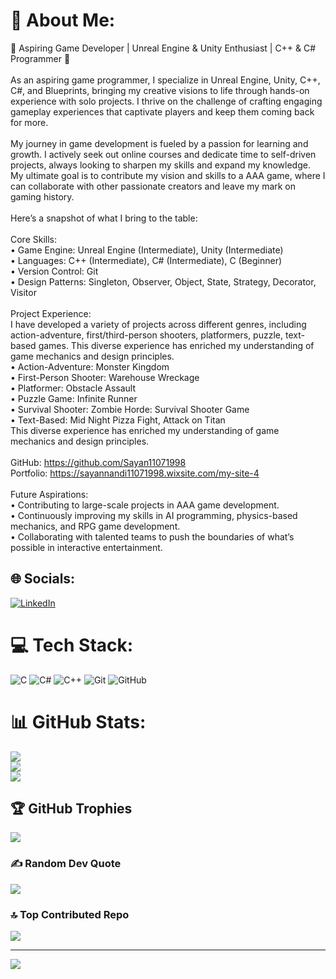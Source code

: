 # 💫 About Me:
🌟 Aspiring Game Developer | Unreal Engine & Unity Enthusiast | C++ & C# Programmer 🌟<br><br>As an aspiring game programmer, I specialize in Unreal Engine, Unity, C++, C#, and Blueprints, bringing my creative visions to life through hands-on experience with solo projects. I thrive on the challenge of crafting engaging gameplay experiences that captivate players and keep them coming back for more.<br><br>My journey in game development is fueled by a passion for learning and growth. I actively seek out online courses and dedicate time to self-driven projects, always looking to sharpen my skills and expand my knowledge. My ultimate goal is to contribute my vision and skills to a AAA game, where I can collaborate with other passionate creators and leave my mark on gaming history.<br><br>Here’s a snapshot of what I bring to the table:<br><br>Core Skills:<br>• Game Engine: Unreal Engine (Intermediate), Unity (Intermediate)<br>• Languages: C++ (Intermediate), C# (Intermediate), C (Beginner)<br>• Version Control: Git<br>• Design Patterns: Singleton, Observer, Object, State, Strategy, Decorator, Visitor<br><br>Project Experience:<br>I have developed a variety of projects across different genres, including action-adventure, first/third-person shooters, platformers, puzzle, text-based games. This diverse experience has enriched my understanding of game mechanics and design principles.<br>• Action-Adventure: Monster Kingdom<br>• First-Person Shooter: Warehouse Wreckage<br>• Platformer: Obstacle Assault<br>• Puzzle Game: Infinite Runner<br>• Survival Shooter: Zombie Horde: Survival Shooter Game<br>• Text-Based: Mid Night Pizza Fight, Attack on Titan<br>This diverse experience has enriched my understanding of game mechanics and design principles.<br><br>GitHub: https://github.com/Sayan11071998<br>Portfolio: https://sayannandi11071998.wixsite.com/my-site-4<br><br>Future Aspirations:<br>• Contributing to large-scale projects in AAA game development.<br>• Continuously improving my skills in AI programming, physics-based mechanics, and RPG game development.<br>• Collaborating with talented teams to push the boundaries of what’s possible in interactive entertainment.


## 🌐 Socials:
[![LinkedIn](https://img.shields.io/badge/LinkedIn-%230077B5.svg?logo=linkedin&logoColor=white)](https://linkedin.com/in/sayan-nandi-66ab251b6)
# 💻 Tech Stack:
![C](https://img.shields.io/badge/c-%2300599C.svg?style=for-the-badge&logo=c&logoColor=white) ![C#](https://img.shields.io/badge/c%23-%23239120.svg?style=for-the-badge&logo=csharp&logoColor=white) ![C++](https://img.shields.io/badge/c++-%2300599C.svg?style=for-the-badge&logo=c%2B%2B&logoColor=white) ![Git](https://img.shields.io/badge/git-%23F05033.svg?style=for-the-badge&logo=git&logoColor=white) ![GitHub](https://img.shields.io/badge/github-%23121011.svg?style=for-the-badge&logo=github&logoColor=white)
# 📊 GitHub Stats:
![](https://github-readme-stats.vercel.app/api?username=Sayan11071998&theme=dark&hide_border=false&include_all_commits=true&count_private=true)<br/>
![](https://github-readme-streak-stats.herokuapp.com/?user=Sayan11071998&theme=dark&hide_border=false)<br/>
![](https://github-readme-stats.vercel.app/api/top-langs/?username=Sayan11071998&theme=dark&hide_border=false&include_all_commits=true&count_private=true&layout=compact)

## 🏆 GitHub Trophies
![](https://github-profile-trophy.vercel.app/?username=Sayan11071998&theme=tokyonight&no-frame=false&no-bg=false&margin-w=4)

### ✍️ Random Dev Quote
![](https://quotes-github-readme.vercel.app/api?type=horizontal&theme=radical)

### 🔝 Top Contributed Repo
![](https://github-contributor-stats.vercel.app/api?username=Sayan11071998&limit=5&theme=dark&combine_all_yearly_contributions=true)

---
[![](https://visitcount.itsvg.in/api?id=Sayan11071998&icon=5&color=1)](https://visitcount.itsvg.in)

<!-- Proudly created with GPRM ( https://gprm.itsvg.in ) -->
